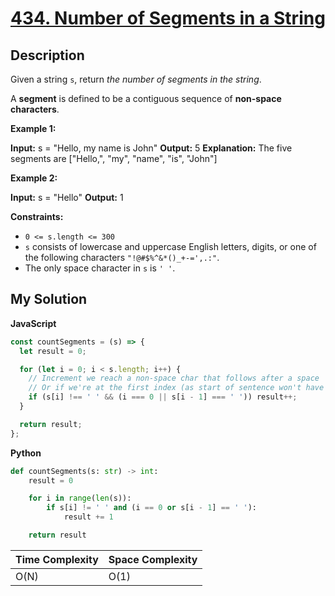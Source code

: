 # [434. Number of Segments in a String](https://leetcode.com/problems/number-of-segments-in-a-string)

## Description

Given a string `s`, return _the number of segments in the string_.

A **segment** is defined to be a contiguous sequence of **non-space characters**.

**Example 1:**

**Input:** s = "Hello, my name is John"
**Output:** 5
**Explanation:** The five segments are \["Hello,", "my", "name", "is", "John"\]

**Example 2:**

**Input:** s = "Hello"
**Output:** 1

**Constraints:**

- `0 <= s.length <= 300`
- `s` consists of lowercase and uppercase English letters, digits, or one of the following characters `"!@#$%^&*()_+-=',.:"`.
- The only space character in `s` is `' '`.

## My Solution

**JavaScript**

```js
const countSegments = (s) => {
  let result = 0;

  for (let i = 0; i < s.length; i++) {
    // Increment we reach a non-space char that follows after a space
    // Or if we're at the first index (as start of sentence won't have a space prior)
    if (s[i] !== ' ' && (i === 0 || s[i - 1] === ' ')) result++;
  }

  return result;
};
```

**Python**

```py
def countSegments(s: str) -> int:
    result = 0

    for i in range(len(s)):
        if s[i] != ' ' and (i == 0 or s[i - 1] == ' '):
            result += 1

    return result
```

| Time Complexity | Space Complexity |
| --------------- | ---------------- |
| O(N)            | O(1)             |
